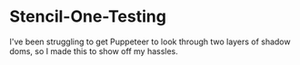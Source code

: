 # Stencil-One-Testing

I've been struggling to get Puppeteer to look through two layers of shadow doms, so I made this to show off my hassles.
